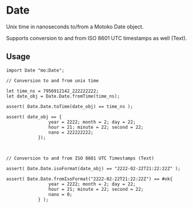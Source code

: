 # Date

Unix time in nanoseconds to/from a Motoko Date object.

Supports conversion to and from ISO 8601 UTC timestamps as well (Text).


## Usage

```motoko
import Date "mo:Date";

// Conversion to and from unix time

let time_ns = 7956912142_222222222;
let date_obj = Date.Date.fromTime(time_ns);

assert( Date.Date.toTime(date_obj) == time_ns );

assert( date_obj == {
                year = 2222; month = 2; day = 22; 
                hour = 21; minute = 22; second = 22;
                nano = 222222222;
            });



// Conversion to and from ISO 8601 UTC Timestamps (Text)

assert( Date.Date.isoFormat(date_obj) == "2222-02-22T21:22:22Z" );

assert( Date.Date.fromIsoFormat("2222-02-22T21:22:22Z") == #ok{
                year = 2222; month = 2; day = 22; 
                hour = 21; minute = 22; second = 22;
                nano = 0;
            } );


```
